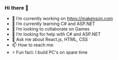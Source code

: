 ### Hi there 👋

<!--
**makensonn/makensonn** is a ✨ _special_ ✨ repository because its `README.md` (this file) appears on your GitHub profile.

Here are some ideas to get you started: -->

- 🔭 I’m currently working on https://makenson.com
- 🌱 I’m currently learning C# and ASP.NET
- 👯 I’m looking to collaborate on Games
- 🤔 I’m looking for help with C# and ASP.NET
- 💬 Ask me about React.js, HTML, CSS
- 📫 How to reach me: 
- ⚡ Fun fact: I build PC's on spare time

